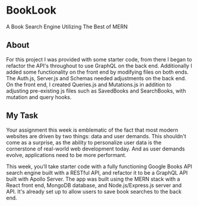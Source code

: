 # BookLook
A Book Search Engine Utilizing The Best of MERN

## About
For this project I was provided with some starter code, from there I began to refactor the API's throughout to use GraphQL on the back end. Additionally I added some functionality on the front end by modifying files on both ends. The Auth.js, Server.js and Schemas needed adjustments on the back end. On the front end, I created Queries.js and Mutations.js in addition to adjusting pre-existing js files such as SavedBooks and SearchBooks, with mutation and query hooks. 

## My Task
Your assignment this week is emblematic of the fact that most modern websites are driven by two things: data and user demands. This shouldn't come as a surprise, as the ability to personalize user data is the cornerstone of real-world web development today. And as user demands evolve, applications need to be more performant.

This week, you’ll take starter code with a fully functioning Google Books API search engine built with a RESTful API, and refactor it to be a GraphQL API built with Apollo Server. The app was built using the MERN stack with a React front end, MongoDB database, and Node.js/Express.js server and API. It's already set up to allow users to save book searches to the back end. 

